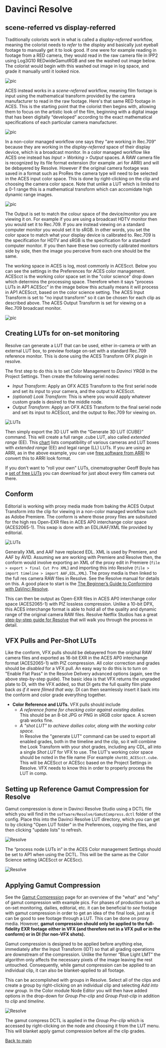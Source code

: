 # Davinci Resolve

## scene-referred vs display-referred 

Traditionally colorists work in what is called a *display-referred* workflow, meaning the colorist needs to *refer* to the *display* and basically just eyeball footage to manually get it to look good. If one were for example reading in footage from a RED camera, they would read in the raw camera file in IPP2 using Log3G10 REDwideGamutRGB and see the washed out image below. The colorist would begin with this washed out image in log space, and grade it manually until it looked nice.

![pic](img/Resolve10.png)

ACES instead works in a *scene-referred* workflow, meaning film footage is input using the mathematical transform provided by the camera manufacturer to read in the raw footage. Here's that same RED footage in ACES. This is the starting point that the colorist then begins with, allowing them to focus on the artistic look of the film, beginning with a digital image that has been digitally “developed” according to the exact mathematical specifications of each particular camera manufacturer. 

![pic](img/Resolve11.png)

In a non-color managed workflow one says they "are working in Rec.709" because they are working in the *display-referred* space of their display device, which is a broadcast monitor. In a color managed workflow like ACES one instead has *Input > Working > Output* spaces. A RAW camera file is recognized by its file format extension (for example .ari for ARRI) and will be debayered by Resolve. However if the original camera footage was saved in a format such as ProRes the camera type will need to be selected in the ACES input color space. This is done by right-clicking on the clip and choosing the camera color space. Note that unlike a LUT which is limited to a 0-1 range this is a mathematical transform which can accomidate high dynamic range images.

![pic](img/Resolve7.jpg)

The Output is set to match the colour space of the device/monitor you are viewing it on. For example if you are using a broadcast HDTV monitor then you would set it to Rec.709. If you are instead viewing on a standard computer monitor you would set it to sRGB. In other words, you set the color space to match what your display device is calibrated to. Rec.709 is the specification for HDTV and sRGB is the specification for a standard computer monitor. If you then have these two correctly calibrated monitors side by side, then the image you perceive from each one should be the same.

The working space in ACES is log, most commonly in ACEScct. Below you can see the settings in the Preferences for ACES color management. ACEScct is the working color space set in the "color science" drop down which determins the processing space. Therefore when it says "process LUTs in AP1 ACEScc" in the image below this actually means it will process in AP1 ACEScct, based on the color science setting. The ACES Input Transform is set to "no input transform" so it can be chosen for each clip as described above. The ACES Output Transform is set for viewing on a Rec.709 broadcast monitor.

![pic](img/Resolve4.jpg)



## Creating LUTs for on-set monitoring

Resolve can generate a LUT that can be used, either in-camera or with an external LUT box, to preview footage on-set with a standard Rec.709 reference monitor. This is done using the ACES Transform OFX plugin in resolve. 

The first step to do this is to set Color Management to *Davinci YRGB* in the Project Settings. Then create the following seriel nodes:

- *Input Transform*: Apply an OFX ACES Transform to the first seriel node and set its input to your camera, and the output to ACEScct. 
- *(optional) Look Transform*: This is where you would apply whatever custom grade is desired to the middle node. 
- *Output Transform*: Apply an OFX ACES Transform to the final seriel node and set its input to ACEScct, and the output to Rec.709 for viewing on.

![LUTs](img/Resolve13.png)

Then simply export the 3D LUT with the “Generate 3D LUT (CUBE)” command. This will create a full range .cube LUT, also called *extended range* (EE). This [chart](http://www.antlerpost.com/downloads/LUT_ranges.pdf) lists compatibility of various cameras and LUT boxes with *extended range* (EE) and legal range (LL) LUTs. If you are using an ARRI, as in the above example, you can use [free software from ARRI](https://www.arri.com/en/learn-help/learn-help-camera-system/tools/arri-look-creator) to convert this to ARRI look format.

If you don't want to "roll your own" LUTs, cinematographer Geoff Boyle has a [set of free LUTs](https://community.acescentral.com/t/luts-that-emulate-the-aces-workflow/1334/21) you can download for just about every film camera out there.

## Conform

Editorial is working with proxy media made from baking the ACES Output Transform into the clip for viewing in a non-color managed workflow such as Adobe Premiere. The conform is where those proxy files are subsituted for the high res Open-EXR files in ACES AP0 interchange color space (ACES2065-1). This swap is done with an EDL/AAF/XML file provided by editorial. 

![LUTs](img/pipeline.jpg)

Generally XML and AAF have replaced EDL. XML is used by Premiere, and AAF by AVID. Assuming we are working with Premiere and Resolve then, the conform would involve exporting an XML of the proxy edit in Premiere (```file > export > final Cut Pro XML```) and importing this into Resolve (```file > import timeline > import AAF,EDL,XML```). The proxy media is then linked to the full res camera RAW files in Resolve. See the Resolve manual for details on this. A good place to start is the [The Beginner’s Guide to Conforming with DaVinci Resolve](https://blog.frame.io/2019/03/29/conforming-with-resolve/?__cf_chl_jschl_tk__=pmd_UNFRGgnL4qFI66TSmGJ_YszygW4jy2EaeIb0GSYfGKg-1633042554-0-gqNtZGzNAfujcnBszQdR).

This can then be output as Open-EXR files in ACES AP0 interchange color space (ACES2065-1) with PIZ lossless compression. Unlike a 10-bit DPX, this ACES interchange format is able to hold all of the quality and dynamic range of the original camera RAW files. Resolve Netflix Studios has a great [step-by-step guide for Resolve](https://partnerhelp.netflixstudios.com/hc/en-us/articles/360002088888-Color-Managed-Workflow-in-Resolve-ACES-) that will walk you through the process in detail.  



## VFX Pulls and Per-Shot LUTs

Like the conform, VFX pulls should be debayered from the original RAW camera files and exported as 16-bit EXR in the ACES AP0 interchange format (ACES2065-1) with PIZ compression. All color correction and grades should be *disabled* for a VFX pull. An easy way to do this is to turn on "Enable Flat Pass" in the Resolve Delivery advanced options (again, see the above step-by-step guide). The basic idea is that VFX returns the ungraded plate to DI, with the VFX added, so that DI gets the full quality film plate back *as if it were filmed that way*. DI can then seamlessly insert it back into the conform and color grade everything together.

- **Color Reference and LUTs.** VFX pulls should include 
  - *A reference frame for checking color against existing dailies.* <br>This should be an 8-bit JPG or PNG in sRGB color space. A screen grab works fine.
  - *A "shot LUT" to achieve dailies color, along with the working color space.* <br>In Resolve the "generate LUT" command can be used to export all enabled grades, both in the timeline and the clip, so it will combine the Look Transform with your shot grades, including any CDL, all into a single *Shot LUT* for VFX to use. The LUT's working color space should be noted in the file name (For example ````shot01_ACEScct.cube````. This will be ACEScct or ACEScc based on the Project Settings in Resolve. VFX needs to know this in order to properly process the LUT in comp. 


## Setting up Reference Gamut Compression for Resolve

Gamut compression is done in Davinci Resolve Studio using a DCTL file which you will find in the ````software/Resolve/GamutCompress.dctl```` folder of the config. Place this into the Davinci Resolve LUT directory, which you can get to by clicking "Open LUT folder" in the Preferences, copying the files, and then clicking "update lists" to refresh. 

![Resolve](img/Resolve2.jpg)

The “process node LUTs in” in the ACES Color management Settings should be set to AP1 when using the DCTL. This will be the same as the Color Science setting  (ACEScct or ACEScc). 

![Resolve](img/Resolve3.jpg)

## Applying Gamut Compression

See the [Gamut Compression](gamut.md) page for an overview of the "what" and "why" of gamut compression with example pics. For phases of production such as on-set monitoring, dailies, editorial, etc. it can be beneficial to *see* footage with gamut compression in order to get an idea of the final look, just as it can be good to see footage through a LUT. This can be done on proxy media. However, **gamut compression should only be applied to the full-fidelity EXR footage either in VFX (and therefore not in a VFX pull or in the conform) or in DI (for non-VFX shots).** 

Gamut compression is designed to be applied before anything else, immediately after the Input Transform (IDT) so that all grading operations are downstream of the compression. Unlike the former “Blue Light LMT” the algorithm only affects the necessary pixels of the image leaving the rest untouched. Consequently, while gamut compression can be applied to an individual clip, it can also be blanket-applied to all footage. 

This can be accomplished with groups in Resolve. Select all of the clips and create a group by right-clicking on an individual clip and selecting *Add into new group.*  In the Color module Node Editor you will then have added options in the drop-down for *Group Pre-clip* and  *Group Post-clip* in addition to *clip* and *timeline*.

![Resolve](img/Resolve6.jpg)

The gamut compress DCTL is applied in the *Group Pre-clip* which is accessed by right-clicking on the node and choosing it from the LUT menu. This will blanket apply gamut compression before all the clip grades.



[Back to main](../StdX_ACES)
